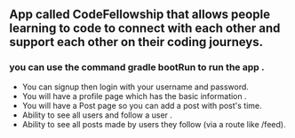 ##  App called CodeFellowship that allows people learning to code to connect with each other and support each other on their coding journeys.

### you can use the command gradle bootRun to run the app .

* You can signup  then login with your username and password.
* You will have a profile page which has the basic information .
* You will have a Post page so you can add a post with post's time.
*  Ability to see all users and follow a user .
* Ability to see all posts made by users they follow (via a route like /feed).

